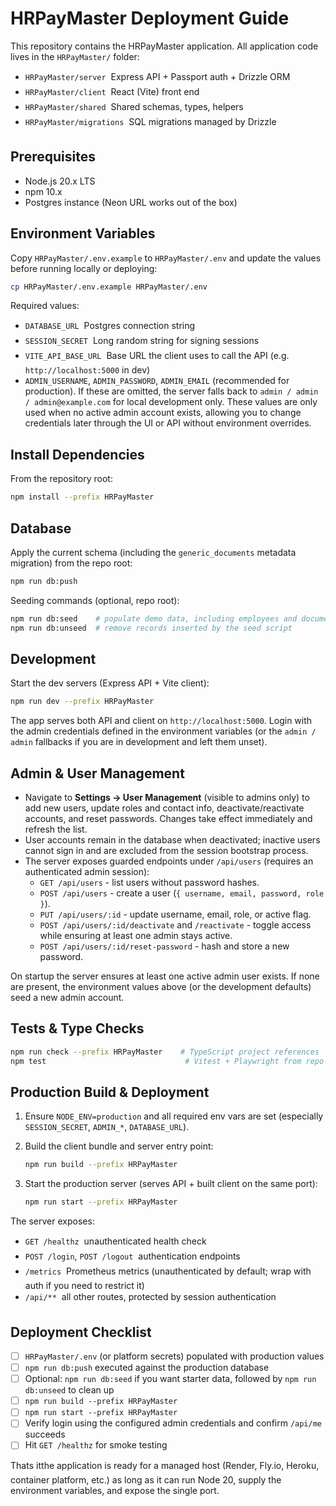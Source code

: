 # HRPayMaster Deployment Guide

This repository contains the HRPayMaster application. All application code lives in the `HRPayMaster/` folder:

- `HRPayMaster/server`  Express API + Passport auth + Drizzle ORM
- `HRPayMaster/client`  React (Vite) front end
- `HRPayMaster/shared`  Shared schemas, types, helpers
- `HRPayMaster/migrations`  SQL migrations managed by Drizzle

## Prerequisites

- Node.js 20.x LTS
- npm 10.x
- Postgres instance (Neon URL works out of the box)

## Environment Variables

Copy `HRPayMaster/.env.example` to `HRPayMaster/.env` and update the values before running locally or deploying:

```bash
cp HRPayMaster/.env.example HRPayMaster/.env
```

Required values:

- `DATABASE_URL`  Postgres connection string
- `SESSION_SECRET`  Long random string for signing sessions
- `VITE_API_BASE_URL`  Base URL the client uses to call the API (e.g. `http://localhost:5000` in dev)
- `ADMIN_USERNAME`, `ADMIN_PASSWORD`, `ADMIN_EMAIL` (recommended for production). If these are omitted, the server falls back to `admin / admin / admin@example.com` for local development only. These values are only used when no active admin account exists,
 allowing you to change credentials later through the UI or API without environment overrides.

## Install Dependencies

From the repository root:

```bash
npm install --prefix HRPayMaster
```

## Database

Apply the current schema (including the `generic_documents` metadata migration) from the repo root:

```bash
npm run db:push
```

Seeding commands (optional, repo root):

```bash
npm run db:seed    # populate demo data, including employees and documents
npm run db:unseed  # remove records inserted by the seed script
```

## Development

Start the dev servers (Express API + Vite client):

```bash
npm run dev --prefix HRPayMaster
```

The app serves both API and client on `http://localhost:5000`. Login with the admin credentials defined in the environment variables (or the `admin / admin` fallbacks if you are in development and left them unset).

## Admin & User Management

- Navigate to **Settings -> User Management** (visible to admins only) to add new users, update roles and contact info, deactivate/reactivate accounts, and reset passwords. Changes take effect immediately and refresh the list.
- User accounts remain in the database when deactivated; inactive users cannot sign in and are excluded from the session bootstrap process.
- The server exposes guarded endpoints under `/api/users` (requires an authenticated admin session):
  - `GET /api/users` - list users without password hashes.
  - `POST /api/users` - create a user (`{ username, email, password, role }`).
  - `PUT /api/users/:id` - update username, email, role, or active flag.
  - `POST /api/users/:id/deactivate` and `/reactivate` - toggle access while ensuring at least one admin stays active.
  - `POST /api/users/:id/reset-password` - hash and store a new password.

On startup the server ensures at least one active admin user exists. If none are present, the environment values above (or the development defaults) seed a new admin account.

## Tests & Type Checks

```bash
npm run check --prefix HRPayMaster    # TypeScript project references
npm test                               # Vitest + Playwright from repo root
```

## Production Build & Deployment

1. Ensure `NODE_ENV=production` and all required env vars are set (especially `SESSION_SECRET`, `ADMIN_*`, `DATABASE_URL`).
2. Build the client bundle and server entry point:

   ```bash
   npm run build --prefix HRPayMaster
   ```

3. Start the production server (serves API + built client on the same port):

   ```bash
   npm run start --prefix HRPayMaster
   ```

The server exposes:

- `GET /healthz`  unauthenticated health check
- `POST /login`, `POST /logout`  authentication endpoints
- `/metrics`  Prometheus metrics (unauthenticated by default; wrap with auth if you need to restrict it)
- `/api/**`  all other routes, protected by session authentication

## Deployment Checklist

- [ ] `HRPayMaster/.env` (or platform secrets) populated with production values
- [ ] `npm run db:push` executed against the production database
- [ ] Optional: `npm run db:seed` if you want starter data, followed by `npm run db:unseed` to clean up
- [ ] `npm run build --prefix HRPayMaster`
- [ ] `npm run start --prefix HRPayMaster`
- [ ] Verify login using the configured admin credentials and confirm `/api/me` succeeds
- [ ] Hit `GET /healthz` for smoke testing

Thats itthe application is ready for a managed host (Render, Fly.io, Heroku, container platform, etc.) as long as it can run Node 20, supply the environment variables, and expose the single port.
